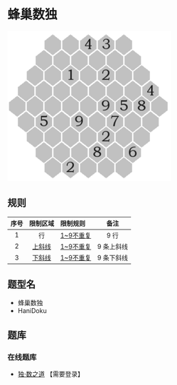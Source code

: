 # 蜂巢数独

![题](../../images/sudoku/蜂巢数独.png)

## 规则

| 序号  | 限制区域  | 限制规则     |   备注   |
|:---:|:-----:|:---------|:------:|
|  1  |   行   | [1~9不重复] |  9 行   |
|  2  | [上斜线] | [1~9不重复] | 9 条上斜线 |
|  3  | [下斜线] | [1~9不重复] | 9 条下斜线 |

## 题型名

- 蜂巢数独
- HaniDoku

## 题库

### 在线题库

- [独·数之道](http://www.sudokufans.org.cn/lx/comb.index.php) 【需要登录】

[1~9不重复]: ../../rules.md#1to9不重复

[上斜线]: ../../rules.md#上斜线

[下斜线]: ../../rules.md#下斜线
